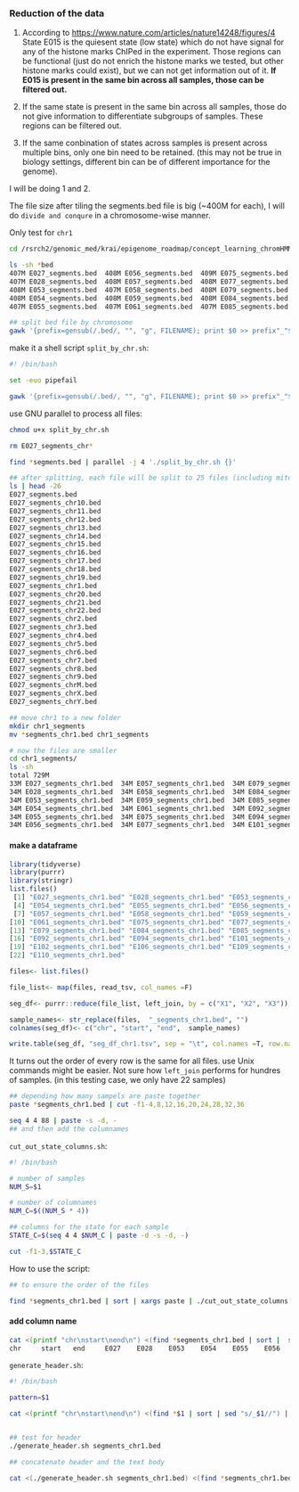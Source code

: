 

### Reduction of the data

1. According to https://www.nature.com/articles/nature14248/figures/4
State E015 is the quiesent state (low state) which do not have signal for any of the
histone marks ChIPed in the experiment. Those regions can be functional (just do not enrich
the histone marks we tested, but other histone marks could exist), but we can not get
information out of it. **If E015 is present in the same bin across all samples, those can be filtered
out.**

2.  If the same state is present in the same bin across all samples, those do not give information
to differentiate subgroups of samples. These regions can be filtered out.

3.  If the same conbination of states across samples is present across multiple bins, only one bin need to
be retained. (this may not be true in biology settings, different bin can be of different importance for the genome).

I will be doing 1 and 2.

The file size after tiling the segments.bed file is big (~400M for each), I will do `divide and conqure` in
a chromosome-wise manner.

Only test for `chr1`

```bash
cd /rsrch2/genomic_med/krai/epigenome_roadmap/concept_learning_chromHMM_segs

ls -sh *bed
407M E027_segments.bed  408M E056_segments.bed  409M E075_segments.bed  408M E092_segments.bed  409M E109_segments.bed
407M E028_segments.bed  408M E057_segments.bed  408M E077_segments.bed  408M E094_segments.bed  409M E110_segments.bed
408M E053_segments.bed  407M E058_segments.bed  408M E079_segments.bed  408M E101_segments.bed
408M E054_segments.bed  408M E059_segments.bed  408M E084_segments.bed  408M E102_segments.bed
407M E055_segments.bed  407M E061_segments.bed  407M E085_segments.bed  408M E106_segments.bed

## split bed file by chromosome
gawk '{prefix=gensub(/.bed/, "", "g", FILENAME); print $0 >> prefix"_"$1".bed"}' E027_segments.bed

```

make it a shell script `split_by_chr.sh`:

```bash
#! /bin/bash

set -euo pipefail

gawk '{prefix=gensub(/.bed/, "", "g", FILENAME); print $0 >> prefix"_"$1".bed"}' $1

```

use GNU parallel to process all files:

```bash
chmod u+x split_by_chr.sh

rm E027_segments_chr*

find *segments.bed | parallel -j 4 './split_by_chr.sh {}'

## after splitting, each file will be split to 25 files (including mitochondrial chrM)
ls | head -26
E027_segments.bed
E027_segments_chr10.bed
E027_segments_chr11.bed
E027_segments_chr12.bed
E027_segments_chr13.bed
E027_segments_chr14.bed
E027_segments_chr15.bed
E027_segments_chr16.bed
E027_segments_chr17.bed
E027_segments_chr18.bed
E027_segments_chr19.bed
E027_segments_chr1.bed
E027_segments_chr20.bed
E027_segments_chr21.bed
E027_segments_chr22.bed
E027_segments_chr2.bed
E027_segments_chr3.bed
E027_segments_chr4.bed
E027_segments_chr5.bed
E027_segments_chr6.bed
E027_segments_chr7.bed
E027_segments_chr8.bed
E027_segments_chr9.bed
E027_segments_chrM.bed
E027_segments_chrX.bed
E027_segments_chrY.bed

## move chr1 to a new folder
mkdir chr1_segments
mv *segments_chr1.bed chr1_segments

# now the files are smaller
cd chr1_segments/
ls -sh
total 729M
33M E027_segments_chr1.bed  34M E057_segments_chr1.bed  34M E079_segments_chr1.bed  34M E102_segments_chr1.bed
34M E028_segments_chr1.bed  34M E058_segments_chr1.bed  34M E084_segments_chr1.bed  34M E106_segments_chr1.bed
34M E053_segments_chr1.bed  34M E059_segments_chr1.bed  34M E085_segments_chr1.bed  34M E109_segments_chr1.bed
34M E054_segments_chr1.bed  34M E061_segments_chr1.bed  34M E092_segments_chr1.bed  34M E110_segments_chr1.bed
34M E055_segments_chr1.bed  34M E075_segments_chr1.bed  34M E094_segments_chr1.bed
34M E056_segments_chr1.bed  34M E077_segments_chr1.bed  34M E101_segments_chr1.bed

```

#### make a dataframe

```r
library(tidyverse)
library(purrr)
library(stringr)
list.files()
 [1] "E027_segments_chr1.bed" "E028_segments_chr1.bed" "E053_segments_chr1.bed"
 [4] "E054_segments_chr1.bed" "E055_segments_chr1.bed" "E056_segments_chr1.bed"
 [7] "E057_segments_chr1.bed" "E058_segments_chr1.bed" "E059_segments_chr1.bed"
[10] "E061_segments_chr1.bed" "E075_segments_chr1.bed" "E077_segments_chr1.bed"
[13] "E079_segments_chr1.bed" "E084_segments_chr1.bed" "E085_segments_chr1.bed"
[16] "E092_segments_chr1.bed" "E094_segments_chr1.bed" "E101_segments_chr1.bed"
[19] "E102_segments_chr1.bed" "E106_segments_chr1.bed" "E109_segments_chr1.bed"
[22] "E110_segments_chr1.bed"

files<- list.files()

file_list<- map(files, read_tsv, col_names =F)

seg_df<- purrr::reduce(file_list, left_join, by = c("X1", "X2", "X3"))

sample_names<- str_replace(files,  "_segments_chr1.bed", "")
colnames(seg_df)<- c("chr", "start", "end",  sample_names)

write.table(seg_df, "seg_df_chr1.tsv", sep = "\t", col.names =T, row.names = F, quote =F)
```

It turns out the order of every row is the same for all files. use Unix commands might be easier.
Not sure how `left_join` performs for hundres of samples. (in this testing case, we only have 22 samples)

```bash
## depending how many sampels are paste together
paste *segments_chr1.bed | cut -f1-4,8,12,16,20,24,28,32,36

seq 4 4 88 | paste -s -d, -
## and then add the columnames
```


`cut_out_state_columns.sh`:

```bash
#! /bin/bash

# number of samples
NUM_S=$1

# number of columnames
NUM_C=$((NUM_S * 4))

## columns for the state for each sample
STATE_C=$(seq 4 4 $NUM_C | paste -d -s -d, -)

cut -f1-3,$STATE_C

```

How to use the script:

```bash
## to ensure the order of the files

find *segments_chr1.bed | sort | xargs paste | ./cut_out_state_columns.sh 22  | less -S
```

#### add column name

```bash
cat <(printf "chr\nstart\nend\n") <(find *segments_chr1.bed | sort |  sed 's/_segments_chr1.bed//') | paste -s -d "\t"
chr     start   end     E027    E028    E053    E054    E055    E056    E057    E058    E059    E061    E075    E077    E079    E084    E085      E092    E094    E101    E102    E106    E109    E110
```


`generate_header.sh`:

```bash
#! /bin/bash

pattern=$1

cat <(printf "chr\nstart\nend\n") <(find *$1 | sort | sed "s/_$1//") | paste -s -d "\t"

```


```bash

## test for header
./generate_header.sh segments_chr1.bed

## concatenate header and the text body

cat <(./generate_header.sh segments_chr1.bed) <(find *segments_chr1.bed | sort | xargs paste | ./cut_out_state_columns.sh 22) | less -S
```
